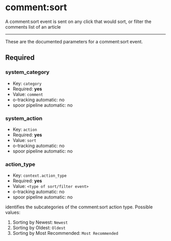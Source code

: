 # comment:sort

A comment:sort event is sent on any click that would sort, or filter the comments list of an article

---------

These are the documented parameters for a comment:sort event.

## Required

### system_category

- Key: `category`
- Required: **yes**
- Value: `comment`
- o-tracking automatic: no
- spoor pipeline automatic: no




### system_action

- Key: `action`
- Required: **yes**
- Value: `sort`
- o-tracking automatic: no
- spoor pipeline automatic: no



### action_type

- Key: `context.action_type`
- Required: **yes**
- Value: `<type of sort/filter event>`
- o-tracking automatic: no
- spoor pipeline automatic: no

identifies the subcategories of the comment:sort action type. Possible values:
1. Sorting by Newest: `Newest`
2. Sorting by Oldest: `Oldest`
3. Sorting by Most Recommended: `Most Recommended`
